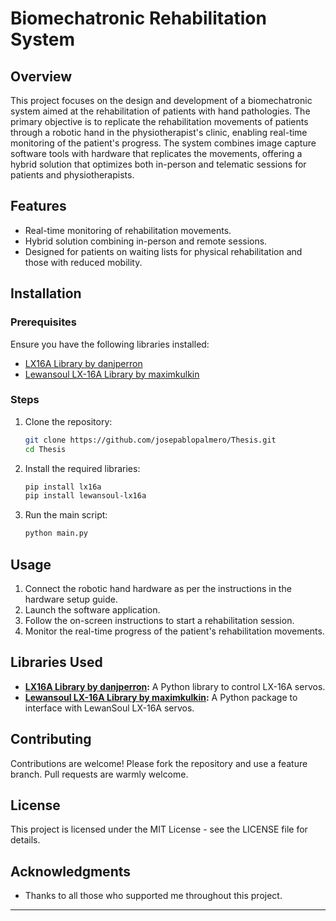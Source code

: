 # Biomechatronic Rehabilitation System

## Overview

This project focuses on the design and development of a biomechatronic system aimed at the rehabilitation of patients with hand pathologies. The primary objective is to replicate the rehabilitation movements of patients through a robotic hand in the physiotherapist's clinic, enabling real-time monitoring of the patient's progress. The system combines image capture software tools with hardware that replicates the movements, offering a hybrid solution that optimizes both in-person and telematic sessions for patients and physiotherapists.

## Features

- Real-time monitoring of rehabilitation movements.
- Hybrid solution combining in-person and remote sessions.
- Designed for patients on waiting lists for physical rehabilitation and those with reduced mobility.

## Installation

### Prerequisites

Ensure you have the following libraries installed:

- [LX16A Library by danjperron](https://github.com/danjperron/LX16A)
- [Lewansoul LX-16A Library by maximkulkin](https://github.com/maximkulkin/lewansoul-lx16a/tree/master/lewansoul-lx16a)

### Steps

1. Clone the repository:

   ```sh
   git clone https://github.com/josepablopalmero/Thesis.git
   cd Thesis
   ```

2. Install the required libraries:

   ```sh
   pip install lx16a
   pip install lewansoul-lx16a
   ```

3. Run the main script:

   ```sh
   python main.py
   ```

## Usage

1. Connect the robotic hand hardware as per the instructions in the hardware setup guide.
2. Launch the software application.
3. Follow the on-screen instructions to start a rehabilitation session.
4. Monitor the real-time progress of the patient's rehabilitation movements.

## Libraries Used

- **[LX16A Library by danjperron](https://github.com/danjperron/LX16A):** A Python library to control LX-16A servos.
- **[Lewansoul LX-16A Library by maximkulkin](https://github.com/maximkulkin/lewansoul-lx16a/tree/master/lewansoul-lx16a):** A Python package to interface with LewanSoul LX-16A servos.

## Contributing

Contributions are welcome! Please fork the repository and use a feature branch. Pull requests are warmly welcome.

## License

This project is licensed under the MIT License - see the LICENSE file for details.

## Acknowledgments

- Thanks to all those who supported me throughout this project.

---
